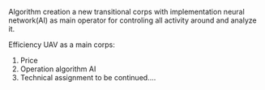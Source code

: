 Algorithm creation a new transitional corps with implementation neural network(AI) as main operator for controling all activity around and analyze it.

Efficiency UAV as a main corps:

1. Price
2. Operation algorithm AI
3. Technical assignment
to be continued....
